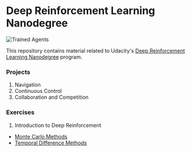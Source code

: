 [//]: # (Image References)

[image1]: https://user-images.githubusercontent.com/10624937/42135602-b0335606-7d12-11e8-8689-dd1cf9fa11a9.gif "Trained Agents"
[image2]: https://user-images.githubusercontent.com/10624937/42386929-76f671f0-8106-11e8-9376-f17da2ae852e.png "Kernel"

# Deep Reinforcement Learning Nanodegree

![Trained Agents][image1]

This repository contains material related to Udacity's [Deep Reinforcement Learning Nanodegree](https://www.udacity.com/course/deep-reinforcement-learning-nanodegree--nd893) program.  

### Projects

1. Navigation
2. Continuous Control
3. Collaboration and Competition


### Exercises
1. Introduction to Deep Reinforcement
 - [Monte Carlo Methods](https://github.com/Andrewzh112/Udacity-Deep-Reinforcement-Learning-Nanodegree/tree/master/exercises/monte-carlo)
 - [Temporal Difference Methods](https://github.com/Andrewzh112/Udacity-Deep-Reinforcement-Learning-Nanodegree/tree/master/exercises/temporal-difference)